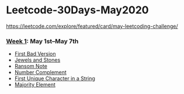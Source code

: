 # Leetcode-30Days-May2020
https://leetcode.com/explore/featured/card/may-leetcoding-challenge/

### [Week 1](https://github.com/abhinavroy23/Leetcode-30Days-May2020/tree/master/Week%201): May 1st–May 7th
- [First Bad Version][1]
- [Jewels and Stones][2]
- [Ransom Note][3]
- [Number Complement][4]
- [First Unique Character in a String][5]
- [Majority Element][6]

[1]: <https://github.com/abhinavroy23/Leetcode-30Days-May2020/tree/master/Week%201/First%20Bad%20Version.playground>
[2]: <https://github.com/abhinavroy23/Leetcode-30Days-May2020/tree/master/Week%201/Jewels%20and%20Stones.playground>
[3]: <https://github.com/abhinavroy23/Leetcode-30Days-May2020/tree/master/Week%201/Ransom%20Note.playground>
[4]: <https://github.com/abhinavroy23/Leetcode-30Days-May2020/tree/master/Week%201/Number%20Complement.playground>
[5]: <https://github.com/abhinavroy23/Leetcode-30Days-May2020/tree/master/Week%201/First%20Unique%20Character%20in%20a%20String.playground>
[6]: <https://github.com/abhinavroy23/Leetcode-30Days-May2020/tree/master/Week%201/Majority%20Element.playground>
